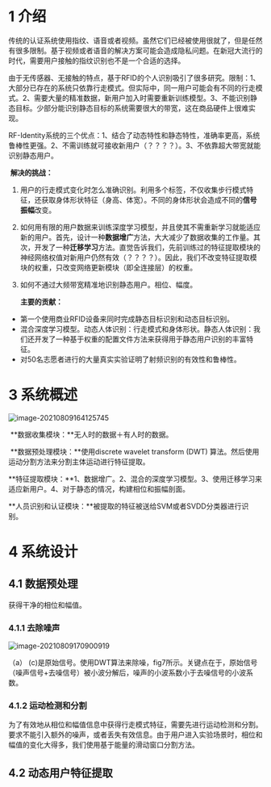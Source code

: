 # 1 介绍

​		传统的认证系统使用指纹、语音或者视频。虽然它们已经被使用很就了，但是任然有很多限制。基于视频或者语音的解决方案可能会造成隐私问题。在新冠大流行的时代，需要用户接触的指纹识别也不是一个合适的选择。

​		由于无传感器、无接触的特点，基于RFID的个人识别吸引了很多研究。限制：1、大部分已存在的系统只依靠行走模式。但实际中，同一用户可能会有不同的行走模式。2、需要大量的精准数据，新用户加入时需要重新训练模型。3、不能识别静态目标。少部分能识别静态目标的系统需要很大的带宽，这在商品硬件上很难实现。

​		RF-Identity系统的三个优点：1、结合了动态特性和静态特性，准确率更高，系统鲁棒性更强。2、不需训练就可接收新用户（？？？？）。3、不依靠超大带宽就能识别静态用户。

​		**解决的挑战：**

1. 用户的行走模式变化时怎么准确识别。利用多个标签，不仅收集步行模式特征，还获取身体形状特征（身高、体宽）。不同的身体形状会造成不同的**信号振幅**改变。

2. 如何用有限的用户数据来训练深度学习模型，并且使其不需重新学习就能适应新的用户。首先，设计一种**数据增广**方法，大大减少了数据收集的工作量。其次，开发了一种**迁移学习**方法。直觉告诉我们，先前训练过的特征提取模块的神经网络权值对新用户仍然有效（？？？？）。因此，我们不改变特征提取模块的权重，只改变网络更新模块（即全连接层）的权重。

3. 如何不通过大频带宽精准地识别静态用户。相位、幅度。

   **主要的贡献：**

- 第一个使用商业RFID设备来同时完成静态目标识别和动态目标识别。
- 混合深度学习模型。动态人体识别：行走模式和身体形状。静态人体识别：我们还开发了一种基于权重的配置文件方法来获得用于静态用户识别的丰富特征。
- 对50名志愿者进行的大量真实实验证明了射频识别的有效性和鲁棒性。

# 3 系统概述

![image-20210809164125745](https://raw.githubusercontent.com/letMeEmoForAWhile/typoraImage/main/img/image-20210809164125745.png)

​		**数据收集模块：**无人时的数据＋有人时的数据。

​		**数据预处理模块：**使用discrete  wavelet transform (DWT) 算法。然后使用运动分割方法来分割主体运动进行特征提取。

​		**特征提取模块：**1、数据增广。2、混合的深度学习模型。3、使用迁移学习来适应新用户。4、对于静态的情况，构建相位和振幅剖面。

​		**人员识别和认证模块：**被提取的特征被送给SVM或者SVDD分类器进行识别。

# 4 系统设计

## 4.1 数据预处理

获得干净的相位和幅值。

### 4.1.1 去除噪声

![image-20210809170900919](https://raw.githubusercontent.com/letMeEmoForAWhile/typoraImage/main/img/image-20210809170900919.png)

（a） (c)是原始信号。使用DWT算法来除噪，fig7所示。关键点在于，原始信号（噪声信号+去噪信号）被小波分解后，噪声的小波系数小于去噪信号的小波系数。

### 4.1.2 运动检测和分割

为了有效地从相位和幅值信息中获得行走模式特征，需要先进行运动检测和分割。要求不能引入额外的噪声，或者丢失有效信息。由于用户进入实验场景时，相位和幅值的变化大得多，我们使用基于能量的滑动窗口分割方法。

## 4.2 动态用户特征提取


